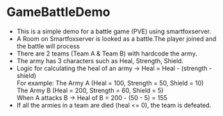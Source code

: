# GameBattleDemo
+ This is a simple demo for a battle game (PVE) using smartfoxserver.<br/>
+ A Room on Smartfoxserver is looked as a battle.The player joined and the battle will process
+ There are 2 teams (Team A & Team B) with hardcode the army.<br/>
+ The army has 3 characters such as Heal, Strength, Shield.<br/>
+ Logic for calculating the heal of an army -> Heal = Heal - (strength - shield)<br/>
      For example: The Army A (Heal = 100, Strength = 50, Shield = 10) <br/>
      The Army B (Heal = 200, Strength = 60, Shield = 5) <br/>
      When A attacks B -> Heal of B = 200 - (50 - 5) = 155<br/>
+ If all the armies in a team are died (heal <= 0), the team is defeated.
